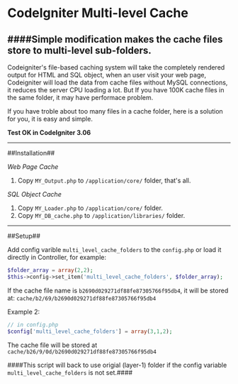 # CodeIgniter Multi-level Cache
####Simple modification makes the cache files store to multi-level sub-folders.
------------------------------------

Codeigniter's file-based caching system will take the completely rendered output for HTML and SQL object, when an user visit your web page, Codeigniter will load the data from cache files without MySQL connections, it reduces the server CPU loading a lot. But If you have 100K cache files in the same folder, it may have performace problem.

If you have troble about too many files in a cache folder, here is a solution for you, it is easy and simple.

**Test OK in CodeIgniter 3.06**

------------------------------------
##Installation##

*Web Page Cache*

1. Copy `MY_Output.php` to `/application/core/` folder, that's all.


*SQL Object Cache*

1. Copy `MY_Loader.php` to `/application/core/` folder.
2. Copy `MY_DB_cache.php` to  `/application/libraries/` folder.

------------------------------------
##Setup##

Add config varible `multi_level_cache_folders` to the `config.php` or load it directly in Controller, for example:

```php
$folder_array = array(2,2);
$this->config->set_item('multi_level_cache_folders', $folder_array);
```
If the cache file name is `b2690d029271df88fe87305766f95db4`, it will be stored at: `cache/b2/69/b2690d029271df88fe87305766f95db4`


Example 2:
```php
// in config.php
$config['multi_level_cache_folders'] = array(3,1,2);
```
The cache file will be stored at `cache/b26/9/0d/b2690d029271df88fe87305766f95db4`

####This script will back to use origial (layer-1) folder if the config variable `multi_level_cache_folders` is not set.####




